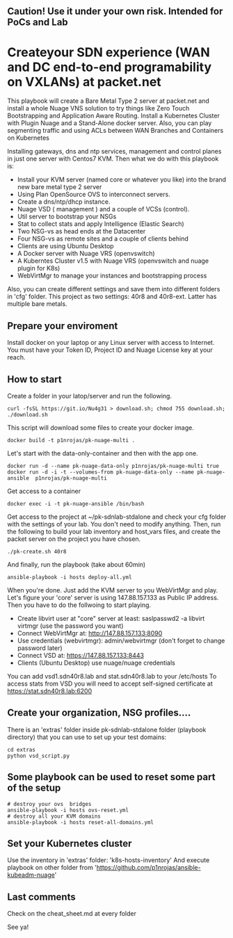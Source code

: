 ## Caution! Use it under your own risk. Intended for PoCs and Lab

# Createyour SDN experience (WAN and DC end-to-end programability on VXLANs) at packet.net

This playbook will create a Bare Metal Type 2 server at packet.net and install a whole Nuage VNS solution to try things like Zero Touch Bootstrapping and  Application Aware Routing. Install a Kubernetes Cluster with Plugin Nuage and a Stand-Alone docker server. Also, you can play segmenting traffic and using ACLs between WAN Branches and Containers on Kubernetes

Installing gateways, dns and ntp services, management and control planes in just one server with Centos7 KVM. Then what we do with this playbook is:
- Install your KVM server (named core or whatever you like) into the brand new bare metal type 2 server
- Using Plan OpenSource OVS to interconnect servers.
- Create a dns/ntp/dhcp instance.
- Nuage VSD ( management ) and a couple of VCSs (control).
- Util server to bootstrap your NSGs
- Stat to collect stats and apply Intelligence (Elastic Search)
- Two NSG-vs as head ends at the Datacenter
- Four NSG-vs as remote sites and a couple of clients behind
- Clients are using Ubuntu Desktop
- A Docker server with Nuage VRS (openvswitch)
- A Kuberntes Cluster v1.5 with Nuage VRS (openvswitch and nuage plugin for K8s)
- WebVirtMgr to manage your instances and bootstrapping process

Also, you can create different settings and save them into different folders in 'cfg' folder.
This project as two settings: 40r8 and 40r8-ext. Latter has multiple bare metals.

## Prepare your enviroment

Install docker on your laptop or any Linux server with access to Internet. You must have your Token ID, Project ID and Nuage License key at your reach.

## How to start

Create a folder in your latop/server and run the following.

```
curl -fsSL https://git.io/Nu4g31 > download.sh; chmod 755 download.sh; ./download.sh
```
This script will download some files to create your docker image.

```
docker build -t p1nrojas/pk-nuage-multi .
``` 

Let's start with the data-only-container and then with the app one.

```
docker run -d --name pk-nuage-data-only p1nrojas/pk-nuage-multi true
docker run -d -i -t --volumes-from pk-nuage-data-only --name pk-nuage-ansible  p1nrojas/pk-nuage-multi
```

Get access to a container
```
docker exec -i -t pk-nuage-ansible /bin/bash
```

Get access to the project at ~/pk-sdnlab-stdalone and check your cfg folder with the settings of your lab. You don't need to modify anything.
Then, run the following to build your lab inventory and host_vars files, and create the packet server on the project you have chosen.

```
./pk-create.sh 40r8
```

And finally, run the playbook (take about 60min)
```
ansible-playbook -i hosts deploy-all.yml
```

When you're done. Just add the KVM server to you WebVirtMgr and play. Let's figure your 'core' server is using 147.88.157.133 as Public IP address. Then you have to do the follwoing to start playing. 
- Create libvirt user at "core" server at least: saslpasswd2 -a libvirt virtmgr (use the password you want)
- Connect WebVirtMgr at: http://147.88.157.133:8090
- Use credentials (webvirtmgr): admin/webvirtmgr (don't forget to change password later)
- Connect VSD at: https://147.88.157.133:8443
- Clients (Ubuntu Desktop) use nuage/nuage credentials 

You can add vsd1.sdn40r8.lab and stat.sdn40r8.lab to your /etc/hosts
To access stats from VSD you will need to accept self-signed certificate at https://stat.sdn40r8.lab:6200


## Create your organization, NSG profiles....
There is an 'extras' folder inside pk-sdnlab-stdalone folder (playbook directory) that you can use to set up your test domains:
```
cd extras
python vsd_script.py
```

## Some playbook can be used to reset some part of the setup

```
# destroy your ovs  bridges
ansible-playbook -i hosts ovs-reset.yml
# destroy all your KVM domains
ansible-playbook -i hosts reset-all-domains.yml
```
## Set your Kubernetes cluster

Use the inventory in 'extras' folder: 'k8s-hosts-inventory' 
And execute playbook on other folder from 'https://github.com/p1nrojas/ansible-kubeadm-nuage'

## Last comments

Check on the cheat_sheet.md at every folder

See ya!
